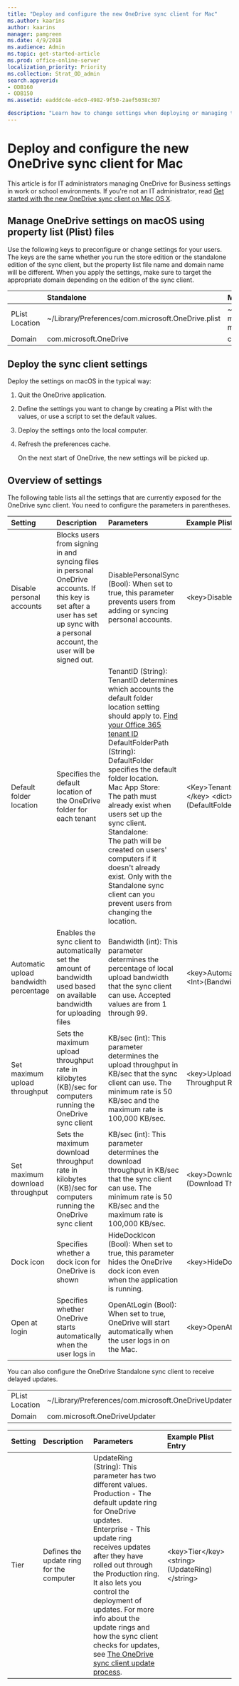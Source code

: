 ```yaml
---
title: "Deploy and configure the new OneDrive sync client for Mac"
ms.author: kaarins
author: kaarins
manager: pamgreen
ms.date: 4/9/2018
ms.audience: Admin
ms.topic: get-started-article
ms.prod: office-online-server
localization_priority: Priority
ms.collection: Strat_OD_admin
search.appverid:
- ODB160
- ODB150
ms.assetid: eadddc4e-edc0-4982-9f50-2aef5038c307

description: "Learn how to change settings when deploying or managing the OneDrive sync client on macOS."
---
```


# Deploy and configure the new OneDrive sync client for Mac

This article is for IT administrators managing OneDrive for Business settings in work or school environments. If you're not an IT administrator, read [Get started with the new OneDrive sync client on Mac OS X](https://support.office.com/article/d11b9f29-00bb-4172-be39-997da46f913f).
  
## Manage OneDrive settings on macOS using property list (Plist) files

Use the following keys to preconfigure or change settings for your users. The keys are the same whether you run the store edition or the standalone edition of the sync client, but the property list file name and domain name will be different. When you apply the settings, make sure to target the appropriate domain depending on the edition of the sync client.
  
||**Standalone**|**Mac App Store**|
|:-----|:-----|:-----|
|PList Location  <br/> |~/Library/Preferences/com.microsoft.OneDrive.plist  <br/> |~/Library/Containers/com.microsoft.OneDrive-mac/Data/Library/Preferences/com.microsoft.OneDrive-mac.plist  <br/> |
|Domain  <br/> |com.microsoft.OneDrive  <br/> |com.microsoft.OneDrive-mac  <br/> |
   
## Deploy the sync client settings

Deploy the settings on macOS in the typical way:
  
1. Quit the OneDrive application.
    
2. Define the settings you want to change by creating a Plist with the values, or use a script to set the default values.
    
3. Deploy the settings onto the local computer.
    
4. Refresh the preferences cache.
    
    On the next start of OneDrive, the new settings will be picked up.
    
## Overview of settings

The following table lists all the settings that are currently exposed for the OneDrive sync client. You need to configure the parameters in parentheses.
  
|**Setting**|**Description**|**Parameters**|**Example Plist Entry**|
|:-----|:-----|:-----|:-----|
|Disable personal accounts  <br/> |Blocks users from signing in and syncing files in personal OneDrive accounts. If this key is set after a user has set up sync with a personal account, the user will be signed out.  <br/> |DisablePersonalSync (Bool): When set to true, this parameter prevents users from adding or syncing personal accounts.  <br/> |\<key\>DisablePersonalSync\</key\> \<(Bool)/\>  <br/> |
|Default folder location  <br/> |Specifies the default location of the OneDrive folder for each tenant  <br/> |TenantID (String): TenantID determines which accounts the default folder location setting should apply to. [Find your Office 365 tenant ID](https://support.office.com/article/6891b561-a52d-4ade-9f39-b492285e2c9b) <br/> DefaultFolderPath (String): DefaultFolder specifies the default folder location.  <br/> Mac App Store:  <br/> The path must already exist when users set up the sync client.  <br/> Standalone:  <br/> The path will be created on users' computers if it doesn't already exist. Only with the Standalone sync client can you prevent users from changing the location.  <br/> |\<Key\>Tenants\</key\> \<dict\> \<key\>(TenantID)\</key\> \<dict\> \<key\>DefaultFolder\</key\> \<string\>(DefaultFolderPath)\</string\> \</dict\> \</dict\>  <br/> |
|Automatic upload bandwidth percentage  <br/> |Enables the sync client to automatically set the amount of bandwidth used based on available bandwidth for uploading files  <br/> |Bandwidth (int): This parameter determines the percentage of local upload bandwidth that the sync client can use. Accepted values are from 1 through 99.  <br/> |\<key\>AutomaticUploadBandwidthPercentage\</key\> \<Int\>(Bandwidth)\</int\>  <br/> |
|Set maximum upload throughput  <br/> |Sets the maximum upload throughput rate in kilobytes (KB)/sec for computers running the OneDrive sync client  <br/> |KB/sec (int): This parameter determines the upload throughput in KB/sec that the sync client can use. The minimum rate is 50 KB/sec and the maximum rate is 100,000 KB/sec.  <br/> |\<key\>UploadBandwidthLimited\</key\> \<Int\>(Upload Throughput Rate in KB/sec)\</int\>  <br/> |
|Set maximum download          throughput  <br/> |Sets the maximum download throughput rate in kilobytes (KB)/sec for computers running the OneDrive sync client  <br/> |KB/sec (int): This parameter determines the download throughput in KB/sec that the sync client can use. The minimum rate is 50 KB/sec and the maximum rate is 100,000 KB/sec.  <br/> |\<key\>DownloadBandwidthLimited\</key\> \<Int\>(Download Throughput Rate in KB/sec)\</int\>  <br/> |
|Dock icon  <br/> |Specifies whether a dock icon for OneDrive is shown  <br/> |HideDockIcon (Bool): When set to true, this parameter hides the OneDrive dock icon even when the application is running.  <br/> |\<key\>HideDockIcon\</key\> \<(Bool)/\>  <br/> |
|Open at login  <br/> |Specifies whether OneDrive starts automatically when the user logs in  <br/> |OpenAtLogin (Bool): When set to true, OneDrive will start automatically when the user logs in on the Mac.  <br/> |\<key\>OpenAtLogin\</key\> \<(Bool)/\>  <br/> |
   
You can also configure the OneDrive Standalone sync client to receive delayed updates.
  
|||
|:-----|:-----|
|PList Location  <br/> |~/Library/Preferences/com.microsoft.OneDriveUpdater.plist  <br/> |
|Domain  <br/> |com.microsoft.OneDriveUpdater  <br/> |
   
|**Setting**|**Description**|**Parameters**|**Example Plist Entry**|
|:-----|:-----|:-----|:-----|
|Tier  <br/> |Defines the update ring for the computer  <br/> |UpdateRing (String): This parameter has two different values.  <br/> Production - The default update ring for OneDrive updates.  <br/> Enterprise - This update ring receives updates after they have rolled out through the Production ring. It also lets you control the deployment of updates. For more info about the update rings and how the sync client checks for updates, see [The OneDrive sync client update process](the-sync-client-update-process).  <br/> |\<key\>Tier\</key\> \<string\>(UpdateRing)\</string\>  <br/> |
   

